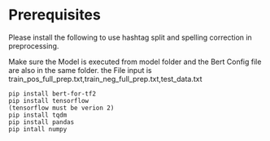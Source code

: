 # Prerequisites
Please install the following to use hashtag split and spelling correction in preprocessing.

Make sure the Model is executed from model folder and the Bert Config file are also in the same folder.
the File input is train_pos_full_prep.txt,train_neg_full_prep.txt,test_data.txt
```
pip install bert-for-tf2
pip install tensorflow
(tensorflow must be verion 2)
pip install tqdm
pip install pandas
pip intall numpy
```
